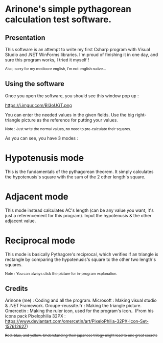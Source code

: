 # Arinone's simple pythagorean calculation test software.

## Presentation

This software is an attempt to write my first Csharp program with Visual Studio and .NET WinForms libraries. I'm proud of finishing it in one day, and sure this program works, I tried it myself !

<sub> Also, sorry for my mediocre english, I'm not english native... </sub>

## Using the software

Once you open the software, you should see this window pop up :

https://i.imgur.com/BI3oUGT.png

You can enter the needed values in the given fields. Use the big right-triangle picture as the reference for putting your values.

<sub> Note : Just write the normal values, no need to pre-calculate their squares. </sub>

As you can see, you have 3 modes :

# Hypotenusis mode

This is the fundamentals of the pythagorean theorem. It simply calculates the hypotenusis's square with the sum of the 2 other length's square.

# Adjacent mode

This mode instead calculates AC's length (can be any value you want, it's just a referencement for this program). Input the hypotenusis & the other adjacent value.

# Reciprocal mode

This mode is basically Pythagore's reciprocal, which verifies if an triangle is rectangle by comparing the hypotenusis's square to the other two length's squares.

<sub> Note : You can always click the picture for in-program explanation. </sub>

## Credits

Arinone (me) : Coding and all the program.
Microsoft : Making visual studio & .NET Framework.
Groupe-reussite.fr : Making the triangle picture.
Omercetin : Making the ruler icon, used for the program's icon.. (From his icons pack Pixelophilia 32PX : https://www.deviantart.com/omercetin/art/PixeloPhilia-32PX-Icon-Set-157612627)

<sub> ~~Red, blue, and yellow. Understanding their japanese trilogy might lead to one great secrets~~ </sub>
